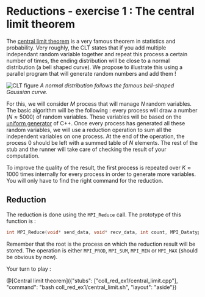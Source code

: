 # Reductions - exercise 1 : The central limit theorem

The [central limit theorem](https://en.wikipedia.org/wiki/Central_limit_theorem) is a very famous theorem in statistics and probability. Very roughly, the CLT states that if you add multiple independant random variable together and repeat this process a certain number of times, the ending distribution will be close to a normal distribution (a bell shaped curve). We propose to illustrate this using a parallel program that will generate random numbers and add them !

![CLT figure](/img/normal_distribution.png)
*A normal distribution follows the famous bell-shaped Gaussian curve.*

For this, we will consider $`M`$ process that will manage $`N`$ random variables. The basic algorithm will be the following : every process will draw a number ($`N\approx 5000`$) of random variables. These variables will be based on the [uniform generator](http://www.cplusplus.com/reference/random/) of C++. Once every process has generated all these random variables, we will use a reduction operation to sum all the independent variables on one process. At the end of the operation, the process 0 should be left with a summed table of $`N`$ elements. The rest of the stub and the runner will take care of checking the result of your computation.

To improve the quality of the result, the first process is repeated over $`K \approx 1000`$ times internally for every process in order to generate more variables. You will only have to find the right command for the reduction.

## Reduction

The reduction is done using the `MPI_Reduce` call. The prototype of this function is :

```cpp
int MPI_Reduce(void* send_data, void* recv_data, int count, MPI_Datatype type, MPI_Op op, int root, MPI_Comm communicator); 
```
Remember that the root is the process on which the reduction result will be stored. The operation is either `MPI_PROD`, `MPI_SUM`, `MPI_MIN` or `MPI_MAX` (should be obvious by now).

Your turn to play :

@[Central limit theorem]({"stubs": ["coll_red_ex1/central_limit.cpp"], "command": "bash coll_red_ex1/central_limit.sh", "layout": "aside"})

